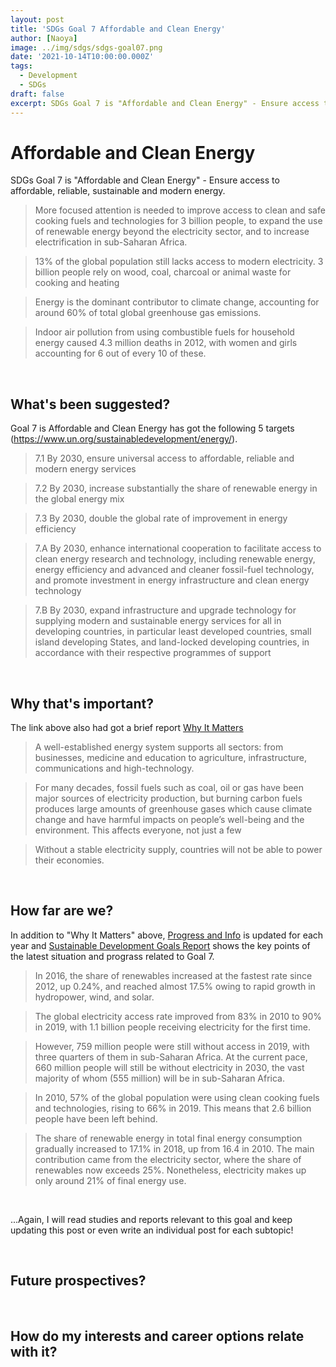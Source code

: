 ```yaml
---
layout: post
title: 'SDGs Goal 7 Affordable and Clean Energy'
author: [Naoya]
image: ../img/sdgs/sdgs-goal07.png
date: '2021-10-14T10:00:00.000Z'
tags:
  - Development
  - SDGs
draft: false
excerpt: SDGs Goal 7 is "Affordable and Clean Energy" - Ensure access to affordable, reliable, sustainable and modern energy
---
```


# Affordable and Clean Energy

SDGs Goal 7 is "Affordable and Clean Energy" - Ensure access to affordable, reliable, sustainable and modern energy.

> More focused attention is needed to improve access to clean and safe cooking fuels and technologies for 3 billion people, to expand the use of renewable energy beyond the electricity sector, and to increase electrification in sub-Saharan Africa.

> 13% of the global population still lacks access to modern electricity. 3 billion people rely on wood, coal, charcoal or animal waste for cooking and heating

> Energy is the dominant contributor to climate change, accounting for around 60% of total global greenhouse gas emissions.

> Indoor air pollution from using combustible fuels for household energy caused 4.3 million deaths in 2012, with women and girls accounting for 6 out of every 10 of these.

<br>

## What's been suggested?

Goal 7 is Affordable and Clean Energy has got the following 5 targets (https://www.un.org/sustainabledevelopment/energy/).

> 7.1 By 2030, ensure universal access to affordable, reliable and modern energy services

> 7.2 By 2030, increase substantially the share of renewable energy in the global energy mix

> 7.3 By 2030, double the global rate of improvement in energy efficiency

> 7.A By 2030, enhance international cooperation to facilitate access to clean energy research and technology, including renewable energy, energy efficiency and advanced and cleaner fossil-fuel technology, and promote investment in energy infrastructure and clean energy technology

> 7.B By 2030, expand infrastructure and upgrade technology for supplying modern and sustainable energy services for all in developing countries, in particular least developed countries, small island developing States, and land-locked developing countries, in accordance with their respective programmes of support

<br>

## Why that's important?

The link above also had got a brief report [Why It Matters](https://www.un.org/sustainabledevelopment/wp-content/uploads/2016/08/7_Why-It-Matters-2020.pdf)

> A well-established energy system supports all sectors: from businesses, medicine and education to agriculture, infrastructure, communications and high-technology.

> For many decades, fossil fuels such as coal, oil or gas have been major sources of electricity production, but burning carbon fuels produces large amounts of greenhouse gases which cause climate change and have harmful impacts on people’s well-being and the environment. This affects everyone, not just a few

> Without a stable electricity supply, countries will not be able to power their economies.

<br>

## How far are we?

In addition to "Why It Matters" above, [Progress and Info](https://sdgs.un.org/goals/goal7) is updated for each year and [Sustainable Development Goals Report](https://unstats.un.org/sdgs/report/2021/goal-07/) shows the key points of the latest situation and prograss related to Goal 7.

> In 2016, the share of renewables increased at the fastest rate since 2012, up 0.24%, and reached almost 17.5% owing to rapid growth in hydropower, wind, and solar.

> The global electricity access rate improved from 83% in 2010 to 90% in 2019, with 1.1 billion people receiving electricity for the first time.

> However, 759 million people were still without access in 2019, with three quarters of them in sub-Saharan Africa. At the current pace, 660 million people will still be without electricity in 2030, the vast majority of whom (555 million) will be in sub-Saharan Africa.

> In 2010, 57% of the global population were using clean cooking fuels and technologies, rising to 66% in 2019. This means that 2.6 billion people have been left behind.

> The share of renewable energy in total final energy consumption gradually increased to 17.1% in 2018, up from 16.4 in 2010. The main contribution came from the electricity sector, where the share of renewables now exceeds 25%. Nonetheless, electricity makes up only around 21% of final energy use.

<br>

...Again, I will read studies and reports relevant to this goal and keep updating this post or even write an individual post for each subtopic!

<br>

## Future prospectives?

<br>

## How do my interests and career options relate with it?

<br>
